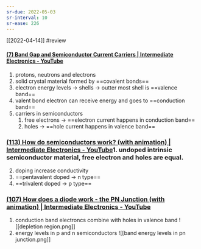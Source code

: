```yaml
---
sr-due: 2022-05-03
sr-interval: 10
sr-ease: 226
---
```


[[2022-04-14]] #review 

#### [(7) Band Gap and Semiconductor Current Carriers | Intermediate Electronics - YouTube](https://www.youtube.com/watch?v=N8MuD_xu6L4)
1. protons, neutrons and electrons
2. solid crystal material formed by ==covalent bonds==
3. electron energy levels -> shells -> outter most shell is ==valence band==
4. valent bond electron can receive energy and goes to ==conduction band==
5. carriers in semiconductors 
	1. free electrons -> ==electron current happens in conduction band==
	2. holes -> ==hole current happens in valence band==
<!--SR:!2022-04-19,3,246!2022-04-19,3,258!2022-04-19,3,258!2022-04-19,3,258!2022-04-19,3,258-->

### [(113) How do semiconductors work? (with animation) | Intermediate Electronics - YouTube](https://www.youtube.com/watch?v=n2S7kN12RDQ&list=PLfYdTiQCV_p7sDswtLZKK43BWOd2mTmHC&index=1)1. undoped intrinsic semiconductor material, free electron and holes are equal.
2. doping increase conductivity
3. ==pentavalent doped -> n type==
4. ==trivalent doped -> p type==
<!--SR:!2022-04-19,3,246!2022-04-19,3,258-->

### [(107) How does a diode work - the PN Junction (with animation) | Intermediate Electronics - YouTube](https://www.youtube.com/watch?v=btOIDQeMrMg)
1. conduction band electroncs combine with holes in valence band
![[depletion region.png]]
2. energy levels in p and n semiconductors
![[band energy levels in pn junction.png]]